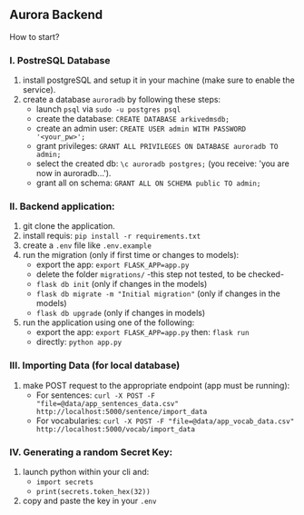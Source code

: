 ## Aurora Backend

How to start?

### I. PostreSQL Database
1. install postgreSQL and setup it in your machine (make sure to enable the service).
2. create a database `auroradb` by following these steps:
   - launch `psql` via `sudo -u postgres psql`
   - create the database: `CREATE DATABASE arkivedmsdb;`
   - create an admin user: `CREATE USER admin WITH PASSWORD '<your_pw>';`
   - grant privileges: `GRANT ALL PRIVILEGES ON DATABASE auroradb TO admin;`
   - select the created db: `\c auroradb postgres;` (you receive: 'you are now in auroradb...').
   - grant all on schema: `GRANT ALL ON SCHEMA public TO admin;`

### II. Backend application:
1. git clone the application.
2. install requis: `pip install -r requirements.txt`
3. create a `.env` file like `.env.example`
4. run the migration (only if first time or changes to models):
   - export the app: `export FLASK_APP=app.py`
   - delete the folder `migrations/` -this step not tested, to be checked-
   - `flask db init` (only if changes in the models)
   - `flask db migrate -m "Initial migration"` (only if changes in the models)
   - `flask db upgrade` (only if changes in models)
5. run the application using one of the following:
   - export the app: `export FLASK_APP=app.py` then: `flask run`
   - directly: `python app.py` 

### III. Importing Data (for local database)
1. make  POST request to the appropriate endpoint (app must be running):
   - For sentences:
   `curl -X POST -F "file=@data/app_sentences_data.csv" http://localhost:5000/sentence/import_data`
   - For vocabularies:
   `curl -X POST -F "file=@data/app_vocab_data.csv" http://localhost:5000/vocab/import_data`

### IV. Generating a random Secret Key:
1. launch python within your cli and:
   - `import secrets`
   - `print(secrets.token_hex(32))`
2. copy and paste the key in your `.env`